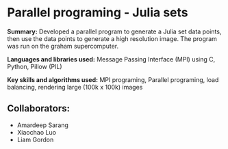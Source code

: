 # Parallel programing - Julia sets
**Summary:** Developed a parallel program to generate a Julia set data points, then use the data points to generate a high resolution image. The program was run on the graham supercomputer.

**Languages and libraries used:** Message Passing Interface (MPI) using C, Python, Pillow (PIL)

**Key skills and algorithms used:** MPI programing, Parallel programing, load balancing, rendering large (100k x 100k) images

## Collaborators: 
- Amardeep Sarang
- Xiaochao Luo
- Liam Gordon 

